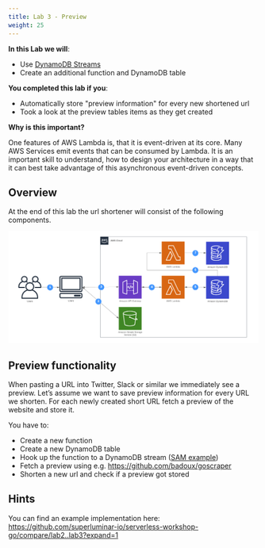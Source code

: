 ```yaml
---
title: Lab 3 - Preview
weight: 25
---
```


**In this Lab we will**:

- Use [DynamoDB Streams](https://docs.aws.amazon.com/amazondynamodb/latest/developerguide/Streams.html)
- Create an additional function and DynamoDB table

**You completed this lab if you**:

- Automatically store "preview information" for every new shortened url
- Took a look at the preview tables items as they get created

**Why is this important?**

One features of AWS Lambda is, that it is event-driven at its core. Many AWS Services emit events that can be
consumed by Lambda. It is an important skill to understand, how to design your architecture in a way that it
can best take advantage of this asynchronous event-driven concepts.

## Overview

At the end of this lab the url shortener will consist of the following components.

![Diagram Lab 3](./Lab3.png)


## Preview functionality

When pasting a URL into Twitter, Slack or similar we immediately see a preview. Let’s assume we want to save preview information for every URL we shorten. For each newly created short URL fetch a preview of the website and store it.

You have to:

- Create a new function
- Create a new DynamoDB table
- Hook up the function to a DynamoDB stream ([SAM example](https://github.com/awslabs/serverless-application-model/blob/master/versions/2016-10-31.md#dynamodb))
- Fetch a preview using e.g. https://github.com/badoux/goscraper
- Shorten a new url and check if a preview got stored

## Hints

You can find an example implementation here: https://github.com/superluminar-io/serverless-workshop-go/compare/lab2..lab3?expand=1
